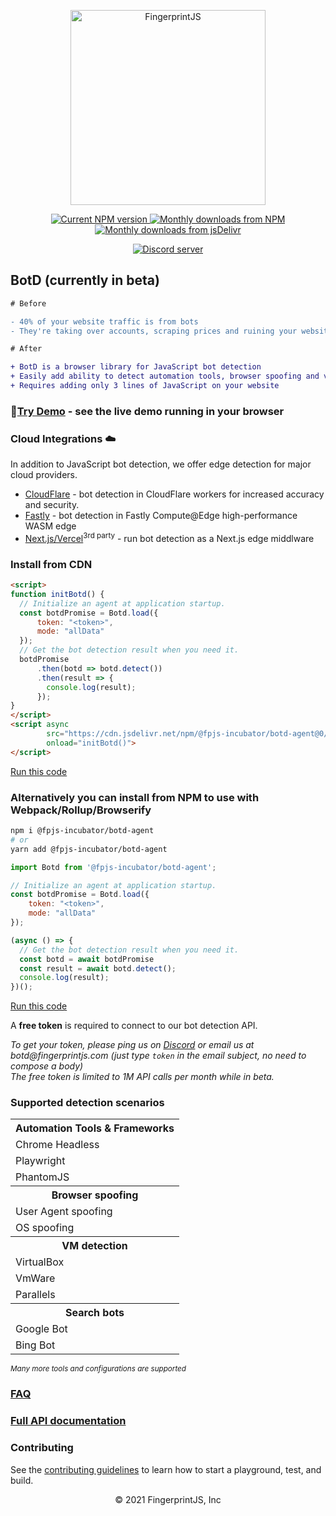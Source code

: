 <p align="center">
  <a href="https://fingerprintjs.com">
    <img src="https://raw.githubusercontent.com/fingerprintjs/botd/main/resources/logo.svg" alt="FingerprintJS" width="312px" />
  </a>
</p>
<p align="center">
  <a href="https://www.npmjs.com/package/@fpjs-incubator/botd-agent">
    <img src="https://img.shields.io/npm/v/@fpjs-incubator/botd-agent.svg" alt="Current NPM version">
  </a>
  <a href="https://www.npmjs.com/package/@fpjs-incubator/botd-agent">
    <img src="https://img.shields.io/npm/dm/@fpjs-incubator/botd-agent.svg" alt="Monthly downloads from NPM">
  </a>
  <a href="https://www.jsdelivr.com/package/npm/@fpjs-incubator/botd-agent">
    <img src="https://img.shields.io/jsdelivr/npm/hm/@fpjs-incubator/botd-agent.svg" alt="Monthly downloads from jsDelivr">
  </a>
</p>
<p align="center">
  <a href="https://discord.gg/P6Ya76HkbF">
    <img src="https://img.shields.io/discord/852099967190433792?style=for-the-badge&label=Discord&logo=Discord&logoColor=white" alt="Discord server">
  </a>
</p>

## BotD  (currently in beta)

```diff
# Before

- 40% of your website traffic is from bots
- They're taking over accounts, scraping prices and ruining your website reputation

# After

+ BotD is a browser library for JavaScript bot detection
+ Easily add ability to detect automation tools, browser spoofing and virtual machines
+ Requires adding only 3 lines of JavaScript on your website
```

### 🔩[Try Demo](https://fingerprintjs.github.io/BotD/) - see the live demo running in your browser

### Cloud Integrations ☁️
In addition to JavaScript bot detection, we offer edge detection for major cloud providers.

* [CloudFlare](https://github.com/fingerprintjs/botd-integrations/tree/main/cloudflare) - bot detection in CloudFlare workers for increased accuracy and security.
* [Fastly](https://github.com/fingerprintjs/botd-integrations/tree/main/fastly/wasm) - bot detection in Fastly Compute@Edge high-performance WASM edge
* [Next.js/Vercel](https://github.com/vercel/examples/tree/main/edge-functions/bot-protection-botd)<sup>3rd party</sup> - run bot detection as a Next.js edge middlware

### Install from CDN

```html
<script>
function initBotd() {
  // Initialize an agent at application startup.
  const botdPromise = Botd.load({
      token: "<token>",
      mode: "allData"
  });
  // Get the bot detection result when you need it.
  botdPromise
      .then(botd => botd.detect())
      .then(result => {
        console.log(result);
      });
}
</script>
<script async
        src="https://cdn.jsdelivr.net/npm/@fpjs-incubator/botd-agent@0/dist/botd.min.js"
        onload="initBotd()">
</script>
```
[Run this code](https://stackblitz.com/edit/botd-cdn?devtoolsheight=100&file=index.html)

### Alternatively you can install from NPM to use with Webpack/Rollup/Browserify

```bash
npm i @fpjs-incubator/botd-agent
# or
yarn add @fpjs-incubator/botd-agent
```

```js
import Botd from '@fpjs-incubator/botd-agent';

// Initialize an agent at application startup.
const botdPromise = Botd.load({
    token: "<token>",
    mode: "allData"
});

(async () => {
  // Get the bot detection result when you need it.
  const botd = await botdPromise
  const result = await botd.detect();
  console.log(result);
})();
```
[Run this code](https://stackblitz.com/edit/botd-npm?devtoolsheight=100&file=index.js)

A **free token** is required to connect to our bot detection API.

_To get your token, please ping us on [Discord](https://discord.com/invite/P6Ya76HkbF) or email us at botd@fingerprintjs.com_
_(just type `token` in the email subject, no need to compose a body)_
<br/>
_The free token is limited to 1M API calls per month while in beta._

### Supported detection scenarios

<table>
<tr>
  <th>Automation Tools & Frameworks</th>
</tr>
<tr>
  <td>Chrome Headless</td>
</tr>
<tr>
  <td>Playwright</td>
</tr>
<tr>
  <td>PhantomJS</td>
</tr>
<tr>
  <th>Browser spoofing</th>
</tr>
<tr>
  <td>User Agent spoofing</td>
</tr>
<tr>
  <td>OS spoofing</td>
</tr>
<tr>
  <th>VM detection</th>
</tr>
<tr>
  <td>VirtualBox</td>
</tr>
<tr>
  <td>VmWare</td>
</tr>
<tr>
  <td>Parallels</td>
</tr>
<tr>
  <th>Search bots</th>
</tr>
<tr>
  <td>Google Bot</td>
</tr>
<tr>
  <td>Bing Bot</td>
</tr>
</table>
<small><i>Many more tools and configurations are supported</i></small>

### [FAQ](https://github.com/fingerprintjs/botd/wiki/FAQ)
### [Full API documentation](docs/api.md)

### Contributing

See the [contributing guidelines](contributing.md) to learn how to start a playground, test, and build.

<p align="center">
© 2021 FingerprintJS, Inc
</p>
